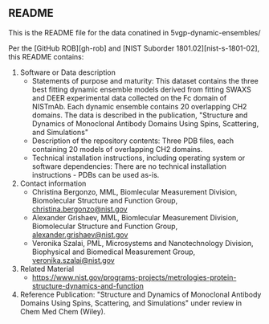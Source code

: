 ## README

This is the README file for the data conatined in 5vgp-dynamic-ensembles/

Per the [GitHub ROB][gh-rob] and [NIST Suborder 1801.02][nist-s-1801-02],
this README contains:

1. Software or Data description
   - Statements of purpose and maturity: This dataset contains the three best fitting dynamic ensemble models derived from fitting SWAXS and DEER experimental data collected on the Fc domain of NISTmAb. Each dynamic ensemble contains 20 overlapping CH2 domains. The data is described in the publication, "Structure and Dynamics of Monoclonal Antibody Domains Using Spins, Scattering, and Simulations" 
   - Description of the repository contents: Three PDB files, each containing 20 models of overlapping CH2 domains.
   - Technical installation instructions, including operating
     system or software dependencies: There are no technical installation instructions - PDBs can be used as-is.
1. Contact information
   - Christina Bergonzo, MML, Biomlecular Measurement Division, Biomolecular Structure and Function Group, christina.bergonzo@nist.gov
   - Alexander Grishaev, MML, Biomlecular Measurement Division, Biomolecular Structure and Function Group, alexander.grishaev@nist.gov
   - Veronika Szalai, PML, Microsystems and Nanotechnology Division, Biophysical and Biomedical Measurement Group, veronika.szalai@nist.gov
1. Related Material
   - https://www.nist.gov/programs-projects/metrologies-protein-structure-dynamics-and-function
1. Reference Publication: "Structure and Dynamics of Monoclonal Antibody Domains Using Spins, Scattering, and Simulations" under review in Chem Med Chem (Wiley).

